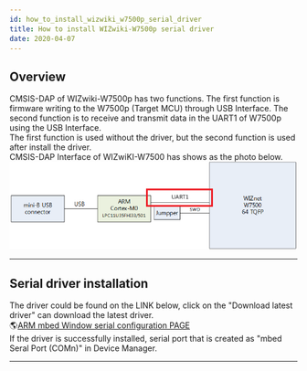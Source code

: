 ```yaml
---
id: how_to_install_wizwiki_w7500p_serial_driver
title: How to install WIZwiki-W7500p serial driver
date: 2020-04-07
---
```


## Overview

CMSIS-DAP of WIZwiki-W7500p has two functions. The first function is
firmware writing to the W7500p (Target MCU) through USB Interface. The
second function is to receive and transmit data in the UART1 of W7500p
using the USB Interface.  
The first function is used without the driver, but the second function
is used after install the driver.  
CMSIS-DAP Interface of WIZwiKI-W7500 has shows as the photo below.  
![CMSIS-DAP Interface](/img/products/w7500/overview/cmsis-dap_block.png)

-----


## Serial driver installation

The driver could be found on the LINK below, click on the "Download
latest driver" can download the latest driver.  
🌎[ARM mbed Window serial configuration PAGE](http://developer.mbed.org/handbook/Windows-serial-configuration)  
If the driver is successfully installed, serial port that is created as
"mbed Seral Port (COMn)" in Device Manager.

-----
